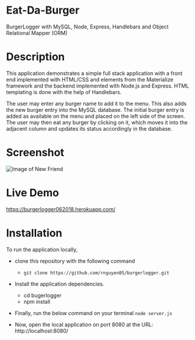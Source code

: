 # Eat-Da-Burger
BurgerLogger with MySQL, Node, Express, Handlebars and Object Relational Mapper (ORM)

# Description
This application demonstrates a simple full stack application with a front end implemented with HTML/CSS and elements from the Materialize framework and the backend implemented with Node.js and Express. HTML templating is done with the help of Handlebars.

The user may enter any burger name to add it to the menu. This also adds the new burger entry into the MySQL database. The initial burger entry is added as available on the menu and placed on the left side of the screen. The user may then eat any burger by clicking on it, which moves it into the adjacent column and updates its status accordingly in the database.

# Screenshot
![Image of New Friend](https://github.com/rnguyen05/burgerlogger/blob/master/screenshots/burgerlogger.png?raw=true)

# Live Demo
https://burgerlogger062018.herokuapp.com/

# Installation
To run the application locally, 

* clone this repository with the following command

	* ```git clone https://github.com/rnguyen05/burgerlogger.git```

* Install the application dependencies.
	* cd bugerlogger 
	* npm install

* Finally, run the below command on your terminal
```node server.js``` 

* Now, open the local application on port 8080 at the URL: http://localhost:8080/
